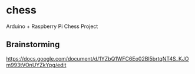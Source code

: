 # chess
Arduino + Raspberry Pi Chess Project

## Brainstorming
https://docs.google.com/document/d/1YZbQ1WFC6Eo02Bl5brtqNT4S_KJOm993tVOnUYZkYpg/edit